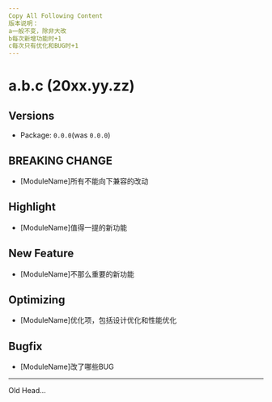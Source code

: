 ```yaml
---
Copy All Following Content
版本说明：
a一般不变，除非大改
b每次新增功能时+1
c每次只有优化和BUG时+1
---
```


# a.b.c (20xx.yy.zz)

## Versions

- Package: `0.0.0`(was `0.0.0`)

## BREAKING CHANGE

- [ModuleName]所有不能向下兼容的改动

## Highlight

- [ModuleName]值得一提的新功能

## New Feature

- [ModuleName]不那么重要的新功能

## Optimizing

- [ModuleName]优化项，包括设计优化和性能优化

## Bugfix

- [ModuleName]改了哪些BUG

---

Old Head...
